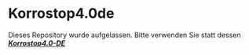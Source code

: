 # Korrostop4.0de

Dieses Repository wurde aufgelassen. Bitte verwenden Sie statt dessen _**[Korrostop4.0-DE](https://github.com/easymetal/Korrostop4.0-DE)**_
